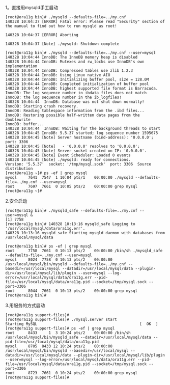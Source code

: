 1。直接用mysqld手工启动

    [root@ora11g bin]# ./mysqld --defaults-file=../my.cnf 
    140328 10:04:37 [ERROR] Fatal error: Please read "Security" section of the manual to find out how to run mysqld as root!

    140328 10:04:37 [ERROR] Aborting

    140328 10:04:37 [Note] ./mysqld: Shutdown complete

    [root@ora11g bin]# ./mysqld --defaults-file=../my.cnf --user=mysql
    140328 10:04:44 InnoDB: The InnoDB memory heap is disabled
    140328 10:04:44 InnoDB: Mutexes and rw_locks use InnoDB's own implementation
    140328 10:04:44 InnoDB: Compressed tables use zlib 1.2.3
    140328 10:04:44 InnoDB: Using Linux native AIO
    140328 10:04:44 InnoDB: Initializing buffer pool, size = 128.0M
    140328 10:04:44 InnoDB: Completed initialization of buffer pool
    140328 10:04:44 InnoDB: highest supported file format is Barracuda.
    InnoDB: The log sequence number in ibdata files does not match
    InnoDB: the log sequence number in the ib_logfiles!
    140328 10:04:44  InnoDB: Database was not shut down normally!
    InnoDB: Starting crash recovery.
    InnoDB: Reading tablespace information from the .ibd files...
    InnoDB: Restoring possible half-written data pages from the doublewrite
    InnoDB: buffer...
    140328 10:04:44  InnoDB: Waiting for the background threads to start
    140328 10:04:45 InnoDB: 5.5.37 started; log sequence number 1595675
    140328 10:04:45 [Note] Server hostname (bind-address): '0.0.0.0'; port: 3306
    140328 10:04:45 [Note]   - '0.0.0.0' resolves to '0.0.0.0';
    140328 10:04:45 [Note] Server socket created on IP: '0.0.0.0'.
    140328 10:04:45 [Note] Event Scheduler: Loaded 0 events
    140328 10:04:45 [Note] ./mysqld: ready for connections.
    Version: '5.5.37'  socket: '/tmp/mysql.sock'  port: 3306  Source distribution
    [root@ora11g ~]# ps -ef | grep mysql
    mysql     7641  7547  1 10:04 pts/1    00:00:00 ./mysqld --defaults-file=../my.cnf --user=mysql
    root      7697  7661  0 10:05 pts/2    00:00:00 grep mysql
    [root@ora11g ~]# 

2.安全启动

    [root@ora11g bin]# ./mysqld_safe --defaults-file=../my.cnf --user=mysql &
    [1] 7758
    [root@ora11g bin]# 140328 10:13:16 mysqld_safe Logging to '/usr/local/mysql/data/ora11g.err'.
    140328 10:13:16 mysqld_safe Starting mysqld daemon with databases from /usr/local/mysql/data

    [root@ora11g bin]# ps -ef | grep mysql
    root      7758  7661  0 10:13 pts/2    00:00:00 /bin/sh ./mysqld_safe --defaults-file=../my.cnf --user=mysql
    mysql     8024  7758  0 10:13 pts/2    00:00:00 /usr/local/mysql/bin/mysqld --defaults-file=../my.cnf --basedir=/usr/local/mysql --datadir=/usr/local/mysql/data --plugin-dir=/usr/local/mysql/lib/plugin --user=mysql --log-error=/usr/local/mysql/data/ora11g.err --pid-file=/usr/local/mysql/data/ora11g.pid --socket=/tmp/mysql.sock --port=3306
    root      8044  7661  0 10:13 pts/2    00:00:00 grep mysql
    [root@ora11g bin]# 

3.用服务的方式启动

    [root@ora11g support-files]# 
    [root@ora11g support-files]# ./mysql.server start
    Starting MySQL                                             [  OK  ]
    [root@ora11g support-files]# ps -ef | grep mysql 
    root      8433     1  3 10:24 pts/2    00:00:00 /bin/sh /usr/local/mysql/bin/mysqld_safe --datadir=/usr/local/mysql/data --pid-file=/usr/local/mysql/data/ora11g.pid
    mysql     8705  8433 12 10:24 pts/2    00:00:00 /usr/local/mysql/bin/mysqld --basedir=/usr/local/mysql --datadir=/usr/local/mysql/data --plugin-dir=/usr/local/mysql/lib/plugin --user=mysql --log-error=/usr/local/mysql/data/ora11g.err --pid-file=/usr/local/mysql/data/ora11g.pid --socket=/tmp/mysql.sock --port=3306
    root      8723  7661  0 10:24 pts/2    00:00:00 grep mysql
    [root@ora11g support-files]# 

